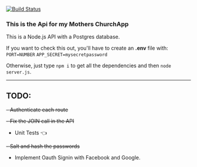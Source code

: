 [![Build Status](https://travis-ci.org/rpcvjet/API-ChurchApp.svg?branch=master)](https://travis-ci.org/rpcvjet/API-ChurchApp)


### This is the Api for my Mothers ChurchApp

This is a Node.js API with a Postgres database. 

If you want to check this out, you'll have to create an **.env** file with:
`PORT=NUMBER`
`APP_SECRET=mysecretpassword`

Otherwise, just type `npm i` to get all the dependencies and then `node server.js`. 

---
## TODO:
~~- Authenticate each route~~

~~- Fix the JOIN call in the API~~

- Unit Tests :point_left:

~~- Salt and hash the passwords~~

- Implement Oauth Signin with Facebook and Google. 